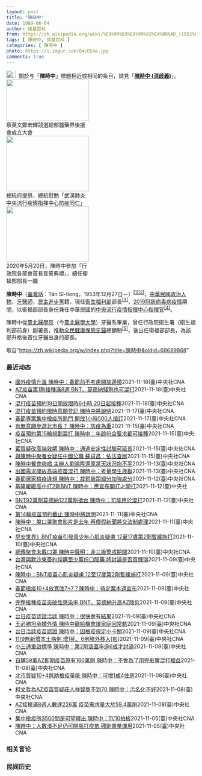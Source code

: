 ```yaml
---
layout: post
title: "陳時中"
date: 1989-06-04
author: 维基百科
from: https://zh.wikipedia.org/wiki/%E9%99%B3%E6%99%82%E4%B8%AD_(1952%E5%B9%B4)
tags: [ 陳時中, 维基百科 ]
categories: [ 陳時中 ]
photo: https://i.imgur.com/Q4cEE4e.jpg
comments: true
---
```

<div class="mw-parser-output"><div id="noteTA-54dafe5e" class="noteTA"><div class="noteTA-group"><div data-noteta-group-source="module" data-noteta-group="Medicine"></div></div></div>
<div role="note" class="hatnote navigation-not-searchable"><a href="/wiki/Wikipedia:%E6%B6%88%E6%AD%A7%E4%B9%89" title="Wikipedia:消歧义"><img alt="Disambig gray.svg" src="//upload.wikimedia.org/wikipedia/commons/thumb/5/5f/Disambig_gray.svg/25px-Disambig_gray.svg.png" decoding="async" width="25" height="19" srcset="//upload.wikimedia.org/wikipedia/commons/thumb/5/5f/Disambig_gray.svg/38px-Disambig_gray.svg.png 1.5x, //upload.wikimedia.org/wikipedia/commons/thumb/5/5f/Disambig_gray.svg/50px-Disambig_gray.svg.png 2x" data-file-width="220" data-file-height="168"></a><style data-mw-deduplicate="TemplateStyles:r67269465">.mw-parser-output .ifmobile>.mobile:nth-child(2n){display:none}</style><span class="ifmobile"><span class="nomobile">&nbsp;&nbsp;</span><span class="mobile"></span></span>關於与「<b>陳時中</b>」標題相近或相同的条目，請見「<b><a href="/wiki/%E9%99%B3%E6%99%82%E4%B8%AD_(%E6%B6%88%E6%AD%A7%E7%BE%A9)" class="mw-disambig" title="陳時中 (消歧義)">陳時中 (消歧義)</a></b>」。</div>

<div class="thumb tright"><div class="thumbinner" style="width:222px;"><a href="/wiki/File:%E9%84%AD%E5%AE%8F%E8%BC%9D%E8%88%87%E9%86%AB%E6%94%BF%E4%BA%BA%E5%A3%AB%E5%90%88%E7%85%A7.jpg" class="image"><img alt="" src="//upload.wikimedia.org/wikipedia/commons/thumb/e/e0/%E9%84%AD%E5%AE%8F%E8%BC%9D%E8%88%87%E9%86%AB%E6%94%BF%E4%BA%BA%E5%A3%AB%E5%90%88%E7%85%A7.jpg/220px-%E9%84%AD%E5%AE%8F%E8%BC%9D%E8%88%87%E9%86%AB%E6%94%BF%E4%BA%BA%E5%A3%AB%E5%90%88%E7%85%A7.jpg" decoding="async" width="220" height="110" class="thumbimage" srcset="//upload.wikimedia.org/wikipedia/commons/thumb/e/e0/%E9%84%AD%E5%AE%8F%E8%BC%9D%E8%88%87%E9%86%AB%E6%94%BF%E4%BA%BA%E5%A3%AB%E5%90%88%E7%85%A7.jpg/330px-%E9%84%AD%E5%AE%8F%E8%BC%9D%E8%88%87%E9%86%AB%E6%94%BF%E4%BA%BA%E5%A3%AB%E5%90%88%E7%85%A7.jpg 1.5x, //upload.wikimedia.org/wikipedia/commons/thumb/e/e0/%E9%84%AD%E5%AE%8F%E8%BC%9D%E8%88%87%E9%86%AB%E6%94%BF%E4%BA%BA%E5%A3%AB%E5%90%88%E7%85%A7.jpg/440px-%E9%84%AD%E5%AE%8F%E8%BC%9D%E8%88%87%E9%86%AB%E6%94%BF%E4%BA%BA%E5%A3%AB%E5%90%88%E7%85%A7.jpg 2x" data-file-width="4160" data-file-height="2080"></a>  <div class="thumbcaption"><div class="magnify"><a href="/wiki/File:%E9%84%AD%E5%AE%8F%E8%BC%9D%E8%88%87%E9%86%AB%E6%94%BF%E4%BA%BA%E5%A3%AB%E5%90%88%E7%85%A7.jpg" class="internal" title="放大"></a></div>蔡英文鄭宏輝競選總部醫藥界後援會成立大會</div></div></div>
<div class="thumb tright"><div class="thumbinner" style="width:222px;"><a href="/wiki/File:02.07_%E7%B8%BD%E7%B5%B1%E6%85%B0%E5%8B%89%E3%80%8C%E5%9A%B4%E9%87%8D%E7%89%B9%E6%AE%8A%E5%82%B3%E6%9F%93%E6%80%A7%E8%82%BA%E7%82%8E%E4%B8%AD%E5%A4%AE%E6%B5%81%E8%A1%8C%E7%96%AB%E6%83%85%E6%8C%87%E6%8F%AE%E4%B8%AD%E5%BF%83%E9%98%B2%E7%96%AB%E5%90%8C%E4%BB%81%E3%80%8D_(49500116692).jpg" class="image"><img alt="" src="//upload.wikimedia.org/wikipedia/commons/thumb/9/95/02.07_%E7%B8%BD%E7%B5%B1%E6%85%B0%E5%8B%89%E3%80%8C%E5%9A%B4%E9%87%8D%E7%89%B9%E6%AE%8A%E5%82%B3%E6%9F%93%E6%80%A7%E8%82%BA%E7%82%8E%E4%B8%AD%E5%A4%AE%E6%B5%81%E8%A1%8C%E7%96%AB%E6%83%85%E6%8C%87%E6%8F%AE%E4%B8%AD%E5%BF%83%E9%98%B2%E7%96%AB%E5%90%8C%E4%BB%81%E3%80%8D_%2849500116692%29.jpg/220px-02.07_%E7%B8%BD%E7%B5%B1%E6%85%B0%E5%8B%89%E3%80%8C%E5%9A%B4%E9%87%8D%E7%89%B9%E6%AE%8A%E5%82%B3%E6%9F%93%E6%80%A7%E8%82%BA%E7%82%8E%E4%B8%AD%E5%A4%AE%E6%B5%81%E8%A1%8C%E7%96%AB%E6%83%85%E6%8C%87%E6%8F%AE%E4%B8%AD%E5%BF%83%E9%98%B2%E7%96%AB%E5%90%8C%E4%BB%81%E3%80%8D_%2849500116692%29.jpg" decoding="async" width="220" height="147" class="thumbimage" srcset="//upload.wikimedia.org/wikipedia/commons/thumb/9/95/02.07_%E7%B8%BD%E7%B5%B1%E6%85%B0%E5%8B%89%E3%80%8C%E5%9A%B4%E9%87%8D%E7%89%B9%E6%AE%8A%E5%82%B3%E6%9F%93%E6%80%A7%E8%82%BA%E7%82%8E%E4%B8%AD%E5%A4%AE%E6%B5%81%E8%A1%8C%E7%96%AB%E6%83%85%E6%8C%87%E6%8F%AE%E4%B8%AD%E5%BF%83%E9%98%B2%E7%96%AB%E5%90%8C%E4%BB%81%E3%80%8D_%2849500116692%29.jpg/330px-02.07_%E7%B8%BD%E7%B5%B1%E6%85%B0%E5%8B%89%E3%80%8C%E5%9A%B4%E9%87%8D%E7%89%B9%E6%AE%8A%E5%82%B3%E6%9F%93%E6%80%A7%E8%82%BA%E7%82%8E%E4%B8%AD%E5%A4%AE%E6%B5%81%E8%A1%8C%E7%96%AB%E6%83%85%E6%8C%87%E6%8F%AE%E4%B8%AD%E5%BF%83%E9%98%B2%E7%96%AB%E5%90%8C%E4%BB%81%E3%80%8D_%2849500116692%29.jpg 1.5x, //upload.wikimedia.org/wikipedia/commons/thumb/9/95/02.07_%E7%B8%BD%E7%B5%B1%E6%85%B0%E5%8B%89%E3%80%8C%E5%9A%B4%E9%87%8D%E7%89%B9%E6%AE%8A%E5%82%B3%E6%9F%93%E6%80%A7%E8%82%BA%E7%82%8E%E4%B8%AD%E5%A4%AE%E6%B5%81%E8%A1%8C%E7%96%AB%E6%83%85%E6%8C%87%E6%8F%AE%E4%B8%AD%E5%BF%83%E9%98%B2%E7%96%AB%E5%90%8C%E4%BB%81%E3%80%8D_%2849500116692%29.jpg/440px-02.07_%E7%B8%BD%E7%B5%B1%E6%85%B0%E5%8B%89%E3%80%8C%E5%9A%B4%E9%87%8D%E7%89%B9%E6%AE%8A%E5%82%B3%E6%9F%93%E6%80%A7%E8%82%BA%E7%82%8E%E4%B8%AD%E5%A4%AE%E6%B5%81%E8%A1%8C%E7%96%AB%E6%83%85%E6%8C%87%E6%8F%AE%E4%B8%AD%E5%BF%83%E9%98%B2%E7%96%AB%E5%90%8C%E4%BB%81%E3%80%8D_%2849500116692%29.jpg 2x" data-file-width="2048" data-file-height="1365"></a>  <div class="thumbcaption"><div class="magnify"><a href="/wiki/File:02.07_%E7%B8%BD%E7%B5%B1%E6%85%B0%E5%8B%89%E3%80%8C%E5%9A%B4%E9%87%8D%E7%89%B9%E6%AE%8A%E5%82%B3%E6%9F%93%E6%80%A7%E8%82%BA%E7%82%8E%E4%B8%AD%E5%A4%AE%E6%B5%81%E8%A1%8C%E7%96%AB%E6%83%85%E6%8C%87%E6%8F%AE%E4%B8%AD%E5%BF%83%E9%98%B2%E7%96%AB%E5%90%8C%E4%BB%81%E3%80%8D_(49500116692).jpg" class="internal" title="放大"></a></div>總統府提供，總統慰勉「武漢肺炎中央流行疫情指揮中心防疫同仁」</div></div></div>
<div class="thumb tright"><div class="thumbinner" style="width:222px;"><a href="/wiki/File:05.20_%E7%B8%BD%E7%B5%B1%E4%B8%BB%E6%8C%81%E3%80%8C%E8%A1%8C%E6%94%BF%E9%99%A2%E5%89%AF%E9%99%A2%E9%95%B7%E6%9A%A8%E5%90%84%E9%83%A8%E6%9C%83%E9%A6%96%E9%95%B7%E5%AE%A3%E8%AA%93%E5%85%B8%E7%A6%AE%E3%80%8D-%E9%99%B3%E6%99%82%E4%B8%AD.jpg" class="image"><img alt="" src="//upload.wikimedia.org/wikipedia/commons/thumb/a/aa/05.20_%E7%B8%BD%E7%B5%B1%E4%B8%BB%E6%8C%81%E3%80%8C%E8%A1%8C%E6%94%BF%E9%99%A2%E5%89%AF%E9%99%A2%E9%95%B7%E6%9A%A8%E5%90%84%E9%83%A8%E6%9C%83%E9%A6%96%E9%95%B7%E5%AE%A3%E8%AA%93%E5%85%B8%E7%A6%AE%E3%80%8D-%E9%99%B3%E6%99%82%E4%B8%AD.jpg/220px-05.20_%E7%B8%BD%E7%B5%B1%E4%B8%BB%E6%8C%81%E3%80%8C%E8%A1%8C%E6%94%BF%E9%99%A2%E5%89%AF%E9%99%A2%E9%95%B7%E6%9A%A8%E5%90%84%E9%83%A8%E6%9C%83%E9%A6%96%E9%95%B7%E5%AE%A3%E8%AA%93%E5%85%B8%E7%A6%AE%E3%80%8D-%E9%99%B3%E6%99%82%E4%B8%AD.jpg" decoding="async" width="220" height="147" class="thumbimage" srcset="//upload.wikimedia.org/wikipedia/commons/thumb/a/aa/05.20_%E7%B8%BD%E7%B5%B1%E4%B8%BB%E6%8C%81%E3%80%8C%E8%A1%8C%E6%94%BF%E9%99%A2%E5%89%AF%E9%99%A2%E9%95%B7%E6%9A%A8%E5%90%84%E9%83%A8%E6%9C%83%E9%A6%96%E9%95%B7%E5%AE%A3%E8%AA%93%E5%85%B8%E7%A6%AE%E3%80%8D-%E9%99%B3%E6%99%82%E4%B8%AD.jpg/330px-05.20_%E7%B8%BD%E7%B5%B1%E4%B8%BB%E6%8C%81%E3%80%8C%E8%A1%8C%E6%94%BF%E9%99%A2%E5%89%AF%E9%99%A2%E9%95%B7%E6%9A%A8%E5%90%84%E9%83%A8%E6%9C%83%E9%A6%96%E9%95%B7%E5%AE%A3%E8%AA%93%E5%85%B8%E7%A6%AE%E3%80%8D-%E9%99%B3%E6%99%82%E4%B8%AD.jpg 1.5x, //upload.wikimedia.org/wikipedia/commons/thumb/a/aa/05.20_%E7%B8%BD%E7%B5%B1%E4%B8%BB%E6%8C%81%E3%80%8C%E8%A1%8C%E6%94%BF%E9%99%A2%E5%89%AF%E9%99%A2%E9%95%B7%E6%9A%A8%E5%90%84%E9%83%A8%E6%9C%83%E9%A6%96%E9%95%B7%E5%AE%A3%E8%AA%93%E5%85%B8%E7%A6%AE%E3%80%8D-%E9%99%B3%E6%99%82%E4%B8%AD.jpg/440px-05.20_%E7%B8%BD%E7%B5%B1%E4%B8%BB%E6%8C%81%E3%80%8C%E8%A1%8C%E6%94%BF%E9%99%A2%E5%89%AF%E9%99%A2%E9%95%B7%E6%9A%A8%E5%90%84%E9%83%A8%E6%9C%83%E9%A6%96%E9%95%B7%E5%AE%A3%E8%AA%93%E5%85%B8%E7%A6%AE%E3%80%8D-%E9%99%B3%E6%99%82%E4%B8%AD.jpg 2x" data-file-width="2508" data-file-height="1672"></a>  <div class="thumbcaption"><div class="magnify"><a href="/wiki/File:05.20_%E7%B8%BD%E7%B5%B1%E4%B8%BB%E6%8C%81%E3%80%8C%E8%A1%8C%E6%94%BF%E9%99%A2%E5%89%AF%E9%99%A2%E9%95%B7%E6%9A%A8%E5%90%84%E9%83%A8%E6%9C%83%E9%A6%96%E9%95%B7%E5%AE%A3%E8%AA%93%E5%85%B8%E7%A6%AE%E3%80%8D-%E9%99%B3%E6%99%82%E4%B8%AD.jpg" class="internal" title="放大"></a></div>2020年5月20日，陳時中參加「行政院各部會首長宣誓典禮」，續任衛福部部長一職</div></div></div>
<p><b>陳時中</b>（<a href="/wiki/%E8%87%BA%E7%81%A3%E8%A9%B1" title="臺灣話">臺灣話</a>：<span lang="nan"><style data-mw-deduplicate="TemplateStyles:r58929728">.mw-parser-output .sans-serif{font-family:-apple-system,BlinkMacSystemFont,"Segoe UI",Roboto,Lato,"Helvetica Neue",Helvetica,Arial,sans-serif}</style><span class="sans-serif"><span lang="nan">Tân Sî-tiong</span></span></span>，1953年12月27日<span class="useeditintro" title="Template:BLP editintro">－</span>）<sup id="cite_ref-1" class="reference"><a href="#cite_note-1">[1]</a></sup><sup id="cite_ref-2" class="reference"><a href="#cite_note-2">[2]</a></sup>，<a href="/wiki/%E4%B8%AD%E8%8F%AF%E6%B0%91%E5%9C%8B" title="中華民國">中華民國</a><a href="/wiki/%E6%94%BF%E6%B2%BB%E4%BA%BA%E7%89%A9" title="政治人物">政治人物</a>、<a href="/wiki/%E7%89%99%E9%86%AB%E5%B8%AB" class="mw-redirect" title="牙醫師">牙醫師</a>，<a href="/wiki/%E6%B0%91%E4%B8%BB%E9%80%B2%E6%AD%A5%E9%BB%A8" title="民主進步黨">民主進步黨</a>籍，現任<a href="/wiki/%E4%B8%AD%E8%8F%AF%E6%B0%91%E5%9C%8B%E8%A1%9B%E7%94%9F%E7%A6%8F%E5%88%A9%E9%83%A8" title="中華民國衛生福利部">衛生福利部</a>部長<sup id="cite_ref-3" class="reference"><a href="#cite_note-3">[3]</a></sup>，<a href="/wiki/2019%E5%86%A0%E7%8B%80%E7%97%85%E6%AF%92%E7%97%85%E8%87%BA%E7%81%A3%E7%96%AB%E6%83%85" title="2019冠狀病毒病臺灣疫情">2019冠狀病毒病疫情</a>期間，以衛福部部長身份兼任中華民國的<a href="/wiki/%E5%9C%8B%E5%AE%B6%E8%A1%9B%E7%94%9F%E6%8C%87%E6%8F%AE%E4%B8%AD%E5%BF%83%E4%B8%AD%E5%A4%AE%E6%B5%81%E8%A1%8C%E7%96%AB%E6%83%85%E6%8C%87%E6%8F%AE%E4%B8%AD%E5%BF%83" title="國家衛生指揮中心中央流行疫情指揮中心">中央流行疫情指揮中心</a><a href="/wiki/%E6%8C%87%E6%8F%AE%E5%AE%98" title="指揮官">指揮官</a><sup id="cite_ref-4" class="reference"><a href="#cite_note-4">[4]</a></sup>。
</p><p>陳時中從<a href="/wiki/%E8%87%BA%E5%8C%97%E9%86%AB%E5%AD%B8%E9%99%A2" class="mw-redirect" title="臺北醫學院">臺北醫學院</a>（今<a href="/wiki/%E8%87%BA%E5%8C%97%E9%86%AB%E5%AD%B8%E5%A4%A7%E5%AD%B8" title="臺北醫學大學">臺北醫學大學</a>）牙醫系畢業，曾任行政院衛生署（衛生福利部前身）副署長，推動<a href="/wiki/%E5%85%A8%E6%B0%91%E5%81%A5%E5%BA%B7%E4%BF%9D%E9%9A%AA" title="全民健康保險">全民健康保險</a><a href="/wiki/%E7%89%99%E9%86%AB" title="牙醫">牙醫</a>總額制<sup id="cite_ref-5" class="reference"><a href="#cite_note-5">[5]</a></sup>，後出任衛福部部長，為該部升格後首位牙醫出身的部長。
</p>
</div><noscript><img src="//zh.wikipedia.org/wiki/Special:CentralAutoLogin/start?type=1x1" alt="" title="" width="1" height="1" style="border: none; position: absolute;"></noscript>
<div class="printfooter">取自“<a dir="ltr" href="https://zh.wikipedia.org/w/index.php?title=陳時中&amp;oldid=68689868">https://zh.wikipedia.org/w/index.php?title=陳時中&amp;oldid=68689868</a>”</div><div id="recent-news"><h3>最近动态</h3><ul><li><a href="https://nodebe4.github.io/waimei/2021-11-18/%E5%9C%8B%E5%A4%96%E7%96%AB%E6%83%85%E5%8D%87%E6%BA%AB-%E9%99%B3%E6%99%82%E4%B8%AD-%E6%98%A5%E7%AF%80%E5%89%8D%E4%B8%8D%E8%80%83%E6%85%AE%E9%96%8B%E6%94%BE%E9%82%8A%E5%A2%83" title="國外疫情升溫 陳時中：春節前不考慮開放邊境—— 國際間COVID-19疫情升溫，指揮中心指揮官陳時中18日說，國外放鬆要等春節過後才會考慮。（中央社檔案照片） （中央社記者江慧珺、許秩維台北18...">國外疫情升溫 陳時中：春節前不考慮開放邊境</a><time>2021-11-18</time><a class="tag">(臺)中央社CNA</a></li>
<li><a href="https://nodebe4.github.io/waimei/2021-11-18/AZ%E7%96%AB%E8%8B%97%E7%AC%AC1%E5%8A%91%E6%8E%A5%E7%A8%AE%E6%BB%BF8%E9%80%B1-BNT-%E8%8E%AB%E5%BE%B7%E7%B4%8D%E6%AE%98%E5%8A%91%E4%B9%9F%E5%8F%AF%E6%B7%B7%E6%89%93" title="AZ疫苗第1劑接種滿8週 BNT、莫德納殘劑也可混打—— （中央社記者江慧珺、許秩維台北18日電）疫情指揮中心開放AZ混打BNT、莫德納疫苗預約接種，指揮官陳時中今天說，只要符合混打資格的民眾，...">AZ疫苗第1劑接種滿8週 BNT、莫德納殘劑也可混打</a><time>2021-11-18</time><a class="tag">(臺)中央社CNA</a></li>
<li><a href="https://nodebe4.github.io/waimei/2021-11-18/%E6%B7%B7%E6%89%93%E7%96%AB%E8%8B%97%E9%A0%90%E7%B4%8419%E6%97%A5%E9%96%8B%E6%94%BE%E9%99%90%E6%99%826%E5%B0%8F%E6%99%82-20%E6%97%A5%E8%B5%B7%E6%8E%A5%E7%A8%AE" title="混打疫苗預約19日開放限時6小時 20日起接種—— 指揮中心指揮官陳時中宣布，第14輪疫苗將加開AZ混打預約，19日上午10時至下午4時開放預約，並於20至21日施打。（中央社檔案照片） （中央...">混打疫苗預約19日開放限時6小時 20日起接種</a><time>2021-11-18</time><a class="tag">(臺)中央社CNA</a></li>
<li><a href="https://nodebe4.github.io/waimei/2021-11-17/%E6%B7%B7%E6%89%93%E7%96%AB%E8%8B%97%E9%A0%90%E7%B4%84%E9%99%90%E6%99%82%E6%84%8F%E9%A1%98%E7%99%BB%E8%A8%98-%E9%99%B3%E6%99%82%E4%B8%AD%E5%B0%87%E8%AA%AA%E6%98%8E" title="混打疫苗預約限時意願登記 陳時中將說明—— （中央社記者江慧珺台北18日電）中央流行疫情指揮中心今天限時開放第1劑接種AZ疫苗者，可混打BNT與莫德納疫苗的意願登記，另第15輪疫苗規劃如何預約施...">混打疫苗預約限時意願登記 陳時中將說明</a><time>2021-11-17</time><a class="tag">(臺)中央社CNA</a></li>
<li><a href="https://nodebe4.github.io/waimei/2021-11-17/%E6%98%A5%E7%AF%80%E5%B0%88%E6%A1%88%E9%9B%86%E4%B8%AD%E6%AA%A2%E7%96%AB%E6%89%80%E7%86%B1%E9%96%80-%E9%96%8B%E6%94%BE1%E5%B0%8F%E6%99%82500%E4%BA%BA%E6%90%B6%E8%A8%82" title="春節專案集中檢疫所熱門 開放1小時500人搶訂—— 中央流行疫情指揮中心釋出3600間的集中檢疫所房間供「7+7」春節專案訂房，指揮官陳時中17日表示，開放訂房1小時，約500人預訂。圖為新北烏...">春節專案集中檢疫所熱門 開放1小時500人搶訂</a><time>2021-11-17</time><a class="tag">(臺)中央社CNA</a></li>
<li><a href="https://nodebe4.github.io/waimei/2021-11-15/%E6%9C%89%E7%84%A1%E6%84%8F%E9%A1%98%E5%8F%83%E9%81%B8%E5%8C%97%E5%B8%82%E9%95%B7-%E9%99%B3%E6%99%82%E4%B8%AD-%E9%98%B2%E7%96%AB%E7%82%BA%E9%87%8D" title="有無意願參選北市長？ 陳時中：防疫為重—— 國民黨立委吳斯懷16日詢問衛生福利部長陳時中（圖）有沒有意願參選台北市長？陳時中對此答覆，「防疫為重」。（中央社檔案照片） （中央社記者范正祥台北16...">有無意願參選北市長？ 陳時中：防疫為重</a><time>2021-11-15</time><a class="tag">(臺)中央社CNA</a></li>
<li><a href="https://nodebe4.github.io/waimei/2021-11-15/%E7%96%AB%E8%8B%97%E9%A0%90%E7%B4%84%E7%AC%AC15%E8%BC%AA%E8%A6%8F%E5%8A%83%E6%B7%B7%E6%89%93-%E9%99%B3%E6%99%82%E4%B8%AD-%E5%B9%B4%E9%BD%A1%E7%AC%A6%E5%90%88%E8%A6%81%E6%B1%82%E9%83%BD%E5%8F%AF%E6%8E%A5%E7%A8%AE" title="疫苗預約第15輪規劃混打 陳時中：年齡符合要求都可接種—— 衛福部長陳時中16日說，第15輪COVID-19疫苗的混打規劃劑量還需再精算，但只要符合疫苗本身所要求的年齡，都可以施打。圖為高捷美麗...">疫苗預約第15輪規劃混打 陳時中：年齡符合要求都可接種</a><time>2021-11-15</time><a class="tag">(臺)中央社CNA</a></li>
<li><a href="https://nodebe4.github.io/waimei/2021-11-15/%E8%97%8D%E8%B3%AA%E7%96%91%E6%94%B9%E9%AB%98%E7%AB%AF%E6%95%88%E6%9C%9F-%E9%99%B3%E6%99%82%E4%B8%AD-%E9%80%9A%E9%81%8E%E5%AE%89%E5%AE%9A%E6%80%A7%E8%A9%A6%E9%A9%97%E5%8F%AF%E5%BB%B6%E9%95%B7" title="藍質疑改高端效期 陳時中：通過安定性試驗可延長—— 國民黨立法院黨團總召費鴻泰等人質疑高端疫苗效期隨衛福部說改就改，衛福部長陳時中15日對此回應，「安定性試驗如果通過，（效期）就可以延長」。（中...">藍質疑改高端效期 陳時中：通過安定性試驗可延長</a><time>2021-11-15</time><a class="tag">(臺)中央社CNA</a></li>
<li><a href="https://nodebe4.github.io/waimei/2021-11-15/%E8%88%87%E9%99%B3%E6%99%82%E4%B8%AD%E8%81%9A%E9%A4%90%E5%A5%B3%E7%96%91%E4%BB%BB%E4%B8%AD%E5%9C%8B%E5%85%AC%E8%81%B7-%E8%98%87%E8%B2%9E%E6%98%8C-%E4%BE%9D%E6%B3%95%E6%9F%A5%E8%BE%A6" title="與陳時中聚餐女疑任中國公職 蘇貞昌：依法查辦—— （中央社記者陳俊華台北15日電）媒體報導，與衛福部長陳時中同行唱歌的女子陳曉蓁，是福建平潭招商局副局長。行政院長蘇貞昌今天說，其中是否有人在中國...">與陳時中聚餐女疑任中國公職  蘇貞昌：依法查辦</a><time>2021-11-15</time><a class="tag">(臺)中央社CNA</a></li>
<li><a href="https://nodebe4.github.io/waimei/2021-11-13/%E9%99%B3%E6%99%82%E4%B8%AD%E9%A4%90%E6%9C%83%E5%97%A8%E5%94%B1-%E4%B8%BB%E8%BE%A6%E4%BA%BA%E5%8A%89%E9%B4%BB%E9%99%9E%E9%82%84%E5%8E%9F%E7%95%B6%E5%A4%A9%E7%8B%80%E6%B3%81%E6%8A%B1%E4%B8%8D%E5%B9%B3" title="陳時中餐會嗨唱 主辦人劉鴻陞還原當天狀況抱不平—— （中央社記者洪學廣高雄13日電）網路流傳疫情指揮中心指揮官陳時中餐會嗨唱影片。餐會活動主辦人義守大學教授劉鴻陞還原當天狀況替陳時中抱不平，他說...">陳時中餐會嗨唱 主辦人劉鴻陞還原當天狀況抱不平</a><time>2021-11-13</time><a class="tag">(臺)中央社CNA</a></li>
<li><a href="https://nodebe4.github.io/waimei/2021-11-13/%E5%87%BA%E5%9C%8B%E9%9C%80%E6%B1%82%E9%96%8B%E6%94%BE%E9%AB%98%E7%AB%AF%E7%96%AB%E8%8B%97%E6%B7%B7%E6%89%93-%E9%99%B3%E6%99%82%E4%B8%AD-%E8%80%83%E9%87%8F%E5%AD%B8%E7%94%9F%E6%97%8F%E7%BE%A4" title="出國需求開放高端疫苗混打 陳時中：考量學生族群—— 指揮中心開放有出國需求、打高端疫苗者，可混打他牌疫苗。指揮官陳時中13日說，是考量出國求學的年輕族群。（中央社檔案照片） （中央社記者江慧珺台...">出國需求開放高端疫苗混打 陳時中：考量學生族群</a><time>2021-11-13</time><a class="tag">(臺)中央社CNA</a></li>
<li><a href="https://nodebe4.github.io/waimei/2021-11-12/%E6%98%A5%E7%AF%80%E5%B1%85%E5%AE%B6%E6%AA%A2%E7%96%AB%E9%81%95%E8%A6%8F-%E9%99%B3%E6%99%82%E4%B8%AD-%E8%A3%81%E7%BD%B0%E7%B4%9A%E8%B7%9D%E7%B4%B0%E5%88%86%E5%8A%A0%E5%BC%B7%E8%99%95%E5%88%86" title="春節居家檢疫違規 陳時中：裁罰級距細分加強處分—— （中央社記者江慧珺台北13日電）中央流行疫情指揮中心放寬春節檢疫措施，後4天或後7天可採居家檢疫。指揮中心指揮官陳時中今天說，若違反居家檢疫規...">春節居家檢疫違規 陳時中：裁罰級距細分加強處分</a><time>2021-11-12</time><a class="tag">(臺)中央社CNA</a></li>
<li><a href="https://nodebe4.github.io/waimei/2021-11-12/%E5%9F%BA%E9%9A%86%E6%9A%96%E6%9A%96%E9%AB%98%E4%B8%AD%E6%89%932%E5%8A%91BNT-%E9%99%B3%E6%99%82%E4%B8%AD-%E6%87%89%E5%AE%A3%E5%B8%83%E9%96%8B%E6%89%93%E6%89%8D%E9%96%8B%E6%89%93" title="基隆暖暖高中打2劑BNT 陳時中：應宣布開打才開打—— 基隆市暖暖高中為400多名學生接種第2劑BNT疫苗，指揮官陳時中12日表示，指揮中心對青少年接種第2劑疫苗是抱持「宣布開打才開打」的態度。...">基隆暖暖高中打2劑BNT 陳時中：應宣布開打才開打</a><time>2021-11-12</time><a class="tag">(臺)中央社CNA</a></li>
<li><a href="https://nodebe4.github.io/waimei/2021-11-12/BNT92%E8%90%AC%E5%8A%91%E8%8E%AB%E5%BE%B7%E7%B4%8D122%E8%90%AC%E5%8A%91%E6%8A%B5%E5%8F%B0-%E9%99%B3%E6%99%82%E4%B8%AD-%E5%8F%AF%E8%83%BD%E7%94%A8%E6%96%BC%E6%B7%B7%E6%89%93" title="BNT92萬劑莫德納122萬劑抵台 陳時中：可能用於混打—— 民間捐贈的BNT疫苗92.66萬劑及台灣自購的莫德納疫苗12日相繼抵台，指揮官陳時中表示，有可能用於開放混打。（中央社檔案照片） （...">BNT92萬劑莫德納122萬劑抵台 陳時中：可能用於混打</a><time>2021-11-12</time><a class="tag">(臺)中央社CNA</a></li>
<li><a href="https://nodebe4.github.io/waimei/2021-11-11/%E7%AC%AC14%E8%BC%AA%E7%96%AB%E8%8B%97%E9%A0%90%E7%B4%84%E6%88%AA%E6%AD%A2-%E9%99%B3%E6%99%82%E4%B8%AD%E5%B0%87%E8%AA%AA%E6%98%8E" title="第14輪疫苗預約截止 陳時中將說明—— （中央社記者江慧珺台北12日電）COVID-19疫苗持續接種，第12批BNT疫苗今天上午運抵台灣，而第14輪疫苗預約將於中午截止，指揮中心指揮官陳時中下午...">第14輪疫苗預約截止 陳時中將說明</a><time>2021-11-11</time><a class="tag">(臺)中央社CNA</a></li>
<li><a href="https://nodebe4.github.io/waimei/2021-11-11/%E9%99%B3%E6%99%82%E4%B8%AD-%E8%84%AB%E5%8F%A3%E7%BD%A9%E8%81%9A%E6%9C%83%E5%BD%B1%E7%89%87%E6%98%AF%E5%8E%BB%E5%B9%B4-%E5%86%8D%E5%82%B3%E5%81%87%E6%96%B0%E8%81%9E%E5%B0%87%E4%BA%A4%E6%B3%95%E5%88%B6%E8%99%95%E7%90%86" title="陳時中：脫口罩聚會影片是去年 再傳假新聞將交法制處理—— （中央社記者陳婕翎、江慧珺台北11日電）疫情指揮中心指揮官陳時中去年參加私人聚會影片，昨晚在網路瘋傳並指他在三級警戒時期違禁聚會，他今天...">陳時中：脫口罩聚會影片是去年 再傳假新聞將交法制處理</a><time>2021-11-11</time><a class="tag">(臺)中央社CNA</a></li>
<li><a href="https://nodebe4.github.io/waimei/2021-11-10/%E6%97%A9%E5%AE%89%E4%B8%96%E7%95%8C-BNT%E7%96%AB%E8%8B%97%E5%BC%95%E7%99%BC%E9%9D%92%E5%B0%91%E5%B9%B4%E5%BF%83%E8%82%8C%E7%82%8E%E7%96%91%E6%85%AE-12%E8%87%B317%E6%AD%B2%E7%AC%AC2%E5%8A%91%E6%9A%AB%E7%B7%A9%E6%96%BD%E6%89%93" title="早安世界》BNT疫苗引發青少年心肌炎疑慮 12至17歲第2劑暫緩施打—— 疫情指揮官陳時中10日宣布，12至17歲青少年暫緩施打BNT第2劑疫苗，將再觀察2週，並檢視先前心肌炎個案。（中央社檔案...">早安世界》BNT疫苗引發青少年心肌炎疑慮 12至17歲第2劑暫緩施打</a><time>2021-11-10</time><a class="tag">(臺)中央社CNA</a></li>
<li><a href="https://nodebe4.github.io/waimei/2021-11-10/%E7%B6%B2%E5%82%B3%E8%81%9A%E6%9C%83%E6%9C%AA%E6%88%B4%E5%8F%A3%E7%BD%A9-%E9%99%B3%E6%99%82%E4%B8%AD%E8%81%B2%E6%98%8E-%E9%9D%9E%E4%B8%89%E7%B4%9A%E8%AD%A6%E6%88%92%E6%9C%9F%E9%96%93" title="網傳聚會未戴口罩 陳時中聲明：非三級警戒期間—— （中央社記者江慧珺台北10日電）今天晚間網路流傳衛福部長陳時中參加聚會影片，片中陳時中未戴口罩高歌飲酒引發質疑。陳時中晚間發表聲明鄭重澄清，聚會...">網傳聚會未戴口罩 陳時中聲明：非三級警戒期間</a><time>2021-11-10</time><a class="tag">(臺)中央社CNA</a></li>
<li><a href="https://nodebe4.github.io/waimei/2021-11-09/%E5%8F%B0%E7%81%A3%E8%88%87%E9%BB%98%E6%B2%99%E6%9D%B1%E7%B0%BD%E7%B4%84%E6%8E%A1%E8%B3%BC%E8%87%B3%E5%B0%91%E8%90%AC%E4%BB%BD%E5%8F%A3%E6%9C%8D%E8%97%A5-%E5%B0%87%E8%A8%8E%E8%AB%96%E6%98%AF%E5%90%A6%E8%B2%B7%E8%BC%9D%E7%91%9E" title="台灣與默沙東簽約採購至少萬份口服藥 將討論是否買輝瑞—— 疫情指揮中心指揮官陳時中透露，默沙東口服藥採購已完成簽約；輝瑞口服藥本週也會向專家報告，若獲認可也會採購。（圖取自默沙東集團網頁merc...">台灣與默沙東簽約採購至少萬份口服藥 將討論是否買輝瑞</a><time>2021-11-09</time><a class="tag">(臺)中央社CNA</a></li>
<li><a href="https://nodebe4.github.io/waimei/2021-11-09/%E9%99%B3%E6%99%82%E4%B8%AD-BNT%E7%96%AB%E8%8B%97%E5%BF%83%E8%82%8C%E7%82%8E%E7%96%91%E6%85%AE-12%E8%87%B317%E6%AD%B2%E7%AC%AC2%E5%8A%91%E6%9A%AB%E7%B7%A9%E6%96%BD%E6%89%93" title="陳時中：BNT疫苗心肌炎疑慮 12至17歲第2劑暫緩施打—— 指揮中心指揮官陳時中說，專家決定12至17歲青少年暫緩施打BNT第2劑疫苗，將再觀察2週，並檢視先前心肌炎個案。（中央社檔案照片） ...">陳時中：BNT疫苗心肌炎疑慮 12至17歲第2劑暫緩施打</a><time>2021-11-09</time><a class="tag">(臺)中央社CNA</a></li>
<li><a href="https://nodebe4.github.io/waimei/2021-11-09/%E6%98%A5%E7%AF%80%E6%AA%A2%E7%96%AB10+4%E6%94%BE%E5%AF%AC%E6%94%B97+7-%E9%99%B3%E6%99%82%E4%B8%AD-%E5%BE%85%E5%AE%9A%E6%A1%88%E6%9C%AC%E9%80%B1%E5%AE%A3%E5%B8%83" title="春節檢疫10+4放寬改7+7？陳時中：待定案本週宣布—— 春節返台檢疫措施擬再放寬，傳可能從「10加4」改為「7加7」方案。圖為桃園機場檢疫處。（中央社檔案照片） （中央社記者江慧珺台北10日電...">春節檢疫10+4放寬改7+7？陳時中：待定案本週宣布</a><time>2021-11-09</time><a class="tag">(臺)中央社CNA</a></li>
<li><a href="https://nodebe4.github.io/waimei/2021-11-09/%E5%AE%8C%E6%95%B4%E6%8E%A5%E7%A8%AE%E7%96%AB%E8%8B%97%E7%AA%81%E7%A0%B4%E6%80%A7%E6%84%9F%E6%9F%93%E7%8E%87-BNT-%E8%8E%AB%E5%BE%B7%E7%B4%8D%E5%8D%87%E9%AB%98AZ%E9%99%8D%E4%BD%8E" title="完整接種疫苗突破性感染率 BNT、莫德納升高AZ降低—— （中央社記者江慧珺台北10日電）接種COVID-19疫苗，仍可能突破性感染。衛福部長陳時中今天表示，從境外移入個案分析，最近1個月BNT...">完整接種疫苗突破性感染率 BNT、莫德納升高AZ降低</a><time>2021-11-09</time><a class="tag">(臺)中央社CNA</a></li>
<li><a href="https://nodebe4.github.io/waimei/2021-11-09/%E5%8F%B0%E6%97%A5%E7%96%AB%E8%8B%97%E8%AA%8D%E8%AD%89%E6%B4%BD%E8%AB%87-%E9%99%B3%E6%99%82%E4%B8%AD-%E5%BE%88%E5%BF%AB%E6%9C%83%E6%9C%89%E7%B5%90%E6%9E%9C" title="台日疫苗認證洽談 陳時中：很快會有結果—— 台日正在洽談相互認證疫苗證明，指揮中心指揮官陳時中10日說，雙方正就紙本內容洽談中，應該很快會有結果。圖為疫苗接種紀錄卡。（中央社檔案照片） （中央社...">台日疫苗認證洽談 陳時中：很快會有結果</a><time>2021-11-09</time><a class="tag">(臺)中央社CNA</a></li>
<li><a href="https://nodebe4.github.io/waimei/2021-11-09/%E7%8E%8B%E5%BF%85%E5%8B%9D%E5%9D%A6%E6%89%BF%E5%A9%9A%E5%A4%96%E6%83%85-%E9%99%B3%E6%99%82%E4%B8%AD%E7%B1%B2%E7%B5%A6%E6%A9%9F%E6%9C%83%E8%AE%93%E5%AE%B6%E5%BA%AD%E5%9B%9E%E5%B8%B8%E8%BB%8C" title="王必勝坦承婚外情 陳時中籲給機會讓家庭回常軌—— 中央流行疫情指揮中心醫療應變組副組長王必勝陷婚外情風波。（中央社檔案照片） （中央社記者江慧珺台北10日電）中央流行疫情指揮中心醫療應變組副組長...">王必勝坦承婚外情 陳時中籲給機會讓家庭回常軌</a><time>2021-11-09</time><a class="tag">(臺)中央社CNA</a></li>
<li><a href="https://nodebe4.github.io/waimei/2021-11-09/%E5%8F%B0%E6%97%A5%E6%B4%BD%E8%AB%87%E7%96%AB%E8%8B%97%E8%AA%8D%E8%AD%89-%E9%99%B3%E6%99%82%E4%B8%AD-%E5%9B%A0%E6%AA%A2%E7%96%AB%E8%A6%8F%E5%AE%9A%E5%B0%8F%E5%8D%A1%E9%97%9C" title="台日洽談疫苗認證 陳時中：因檢疫規定小卡關—— （中央社記者張茗喧、江慧珺台北9日電）指揮中心指揮官陳時中今天透露，台日正在洽談相互認證疫苗證明，由於兩國疫情略有不同，日方希望檢疫規定對等較難達...">台日洽談疫苗認證  陳時中：因檢疫規定小卡關</a><time>2021-11-09</time><a class="tag">(臺)中央社CNA</a></li>
<li><a href="https://nodebe4.github.io/waimei/2021-11-09/11-9%E7%84%A1%E6%96%B0%E5%A2%9E%E6%9C%AC%E5%9C%9F%E7%97%85%E4%BE%8B-%E5%A2%9E1%E6%AD%BB-6%E4%BE%8B%E5%A2%83%E5%A4%96%E7%A7%BB%E5%85%A5-%E5%BD%B1" title="11/9無新增本土病例 增1死、6例境外移入[影]—— 中央流行疫情指揮中心指揮官陳時中宣布，9日新增6例境外移入病例。（中央社檔案照片） （中央社記者張茗喧、江慧珺台北9日電）中央流行疫情指揮...">11/9無新增本土病例 增1死、6例境外移入[影]</a><time>2021-11-09</time><a class="tag">(臺)中央社CNA</a></li>
<li><a href="https://nodebe4.github.io/waimei/2021-11-08/%E5%B0%8F%E4%B8%89%E9%80%9A%E9%87%8D%E5%95%9F%E6%A8%99%E6%BA%96-%E9%99%B3%E6%99%82%E4%B8%AD-%E7%AC%AC2%E5%8A%91%E6%B6%B5%E8%93%8B%E7%8E%87%E9%80%BE6%E6%88%90%E6%89%8D%E8%A8%8E%E8%AB%96" title="小三通重啟標準 陳時中：第2劑涵蓋率逾6成才討論—— 受COVID-19疫情影響，自2020年2月10日起，小三通中斷至今 。（中央社檔案照片） （中央社記者陳婕翎、張茗喧台北8日電）據指揮中心...">小三通重啟標準 陳時中：第2劑涵蓋率逾6成才討論</a><time>2021-11-08</time><a class="tag">(臺)中央社CNA</a></li>
<li><a href="https://nodebe4.github.io/waimei/2021-11-08/%E8%87%AA%E8%B3%BC59%E8%90%ACAZ%E5%8D%B3%E6%9C%9F%E7%96%AB%E8%8B%97%E5%8E%9F%E6%9C%89160%E8%90%AC%E5%8A%91-%E9%99%B3%E6%99%82%E4%B8%AD-%E4%B8%8D%E6%9C%83%E7%82%BA%E4%BA%86%E7%94%A8%E5%AE%8C%E5%BD%B1%E9%9F%BF%E6%B7%B7%E6%89%93%E6%AC%8A%E7%9B%8A" title="自購59萬AZ即期疫苗原有160萬劑 陳時中：不會為了用完影響混打權益—— （中央社記者陳婕翎、張茗喧台北8日電）日前自購到貨的59.4萬劑AZ疫苗效期不到1個月，指揮中心指揮官陳時中今天透露，...">自購59萬AZ即期疫苗原有160萬劑 陳時中：不會為了用完影響混打權益</a><time>2021-11-08</time><a class="tag">(臺)中央社CNA</a></li>
<li><a href="https://nodebe4.github.io/waimei/2021-11-08/%E5%8C%97%E5%B8%82%E8%B3%AA%E7%96%9110+4%E7%84%A1%E5%8A%A9%E6%AA%A2%E7%96%AB%E9%87%8F%E8%83%BD-%E9%99%B3%E6%99%82%E4%B8%AD-%E5%8F%AF%E5%A2%9E1%E6%88%904%E4%BD%8F%E6%88%BF" title="北市質疑10+4無助檢疫量能 陳時中：可增1成4住房—— 疫情指揮中心指揮官陳時中8日表示，10+4方案可讓防疫旅館多出一輪可訂，預計增加1成4住房量能。（示意圖／圖取自Pixabay圖庫） （...">北市質疑10+4無助檢疫量能 陳時中：可增1成4住房</a><time>2021-11-08</time><a class="tag">(臺)中央社CNA</a></li>
<li><a href="https://nodebe4.github.io/waimei/2021-11-08/%E6%9F%AF%E6%96%87%E5%93%B2%E7%82%BAAZ%E7%96%AB%E8%8B%97%E8%B3%AA%E7%96%91%E8%8E%8A%E4%BA%BA%E7%A5%A5%E6%99%BA%E5%95%86%E4%B8%8D%E5%88%B070-%E9%99%B3%E6%99%82%E4%B8%AD-%E6%B1%A1%E5%90%8D%E5%8C%96%E4%B8%8D%E5%A5%BD" title="柯文哲為AZ疫苗質疑莊人祥智商不到70 陳時中：污名化不好—— 台北市長柯文哲因AZ疫苗質疑指揮中心發言人莊人祥（圖）智商。指揮中心指揮官陳時中8日說，污名化別人不太好。（中央社檔案照片） （中...">柯文哲為AZ疫苗質疑莊人祥智商不到70 陳時中：污名化不好</a><time>2021-11-08</time><a class="tag">(臺)中央社CNA</a></li>
<li><a href="https://nodebe4.github.io/waimei/2021-11-08/AZ%E6%8E%A5%E7%A8%AE%E6%BB%BF8%E9%80%B1%E4%BA%BA%E6%95%B8%E9%81%94226%E8%90%AC-%E7%96%AB%E8%8B%97%E9%9C%80%E6%B1%82%E9%87%8F%E5%A4%A7%E6%96%BC59.4%E8%90%AC%E5%8A%91" title="AZ接種滿8週人數達226萬 疫苗需求量大於59.4萬劑—— 自購59.4萬劑AZ疫苗效期不到1個月，外界質疑「供過於求」，指揮中心指揮官陳時中8日表示，全台接種滿8週人數達226萬，疫苗仍有需...">AZ接種滿8週人數達226萬 疫苗需求量大於59.4萬劑</a><time>2021-11-08</time><a class="tag">(臺)中央社CNA</a></li>
<li><a href="https://nodebe4.github.io/waimei/2021-11-05/%E9%9B%86%E4%B8%AD%E6%AA%A2%E7%96%AB%E6%89%803500%E9%96%93%E6%88%BF%E5%8F%AF%E6%9C%9B%E9%87%8B%E5%87%BA-%E9%99%B3%E6%99%82%E4%B8%AD-11-10%E6%8B%8D%E6%9D%BF" title="集中檢疫所3500間房可望釋出 陳時中：11/10拍板—— 指揮官陳時中5日表示，可能會再釋出3000至3500間集中檢疫所房間，預計11月10日宣布相關政策。圖為新北烏來集中檢疫所。（中央社檔...">集中檢疫所3500間房可望釋出 陳時中：11/10拍板</a><time>2021-11-05</time><a class="tag">(臺)中央社CNA</a></li>
<li><a href="https://nodebe4.github.io/waimei/2021-11-05/%E9%99%B3%E6%99%82%E4%B8%AD-%E4%BA%BA%E6%95%B8%E6%B9%8A%E4%B8%8D%E8%B6%B3%E4%BB%8D%E5%8F%AF%E9%96%8B%E7%93%B6%E6%89%93%E7%96%AB%E8%8B%97-%E6%AE%98%E5%8A%91%E7%9B%A1%E9%87%8F%E9%81%8B%E7%94%A8" title="陳時中：人數湊不足仍可開瓶打疫苗 殘劑盡量運用—— 指揮中心指揮官陳時中5日宣布鬆綁疫苗使用規定，未來只要民眾依規定預約、報到都能接種疫苗，不須湊足一定人數才可開瓶。（指揮中心提供） （中央社記...">陳時中：人數湊不足仍可開瓶打疫苗 殘劑盡量運用</a><time>2021-11-05</time><a class="tag">(臺)中央社CNA</a></li>
</ul></div><div id="open-opinion"><h3>相关言论</h3><ul></ul></div><div id="mjls-record"><h3>民间历史</h3><ul></ul></div>